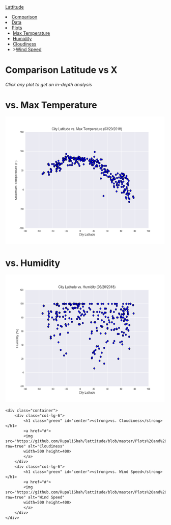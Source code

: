 <!DOCTYPE html>
<html lang="en-us">

<head>
  <meta charset="UTF-8">
  <title>Comparison</title>
  <link rel="stylesheet" href="https://maxcdn.bootstrapcdn.com/bootstrap/3.3.6/css/bootstrap.min.css">
  <link rel="stylesheet" href="styless.css">
  <script src="https://ajax.googleapis.com/ajax/libs/jquery/3.3.1/jquery.min.js"></script>
  <script src="https://maxcdn.bootstrapcdn.com/bootstrap/3.3.7/js/bootstrap.min.js"></script>
</head>

<body>
    
  <div class="container-fluid">
    <nav class="navbar">
      <div class="navbar-header">
        <a class="navbar-brand" href="https://rupalishah.github.io/lattitude/">Lattitude</a>
      </div>
      <ul class="navbar-right"></ul>
        <li><a href="#">Comparison</a></li>
        <li><a href="#">Data</a></li>
        <li class="dropdown">
          <a href="#" class="dropdown-toggle" data-toggle="dropdown" 
          role="button" aria-haspopup="true" aria-expanded="false">
          Plots<span class="caret"></span></a>
          <ul class="dropdown-menu">
            <li><a href="#">Max Temperature</a></li>
            <li><a href="#">Humidity</a></li>
            <li><a href="#">Cloudiness</a></li>
            <li>><a href="#">Wind Speed</a></li>
          </ul>
        </li>
      </ul>
    </nav>
  </div>

<div class="container" id="align">
    <h1 class="green"><strong>Comparison Latitude vs X</strong></h1>
    <h6>Click any plot to get an in-depth analysis</h6>
    <div class="container">
        <div class="col-lg-6">
            <h1 class="green" id="center"><strong>vs. Max Temperature</strong></h1>
            <a href="#">
            <img src="https://github.com/RupaliShah/lattitude/blob/master/Plots%20and%20Data/MaximumTemperature.png?raw=true"alt="Max Temperature"
             width=500 height=400>
            </a>
        </div>
        <div class="col-lg-6">
            <h1 class="green" id="center"><strong>vs. Humidity</strong></h1>
            <a href="#">
            <img src="https://github.com/RupaliShah/lattitude/blob/master/Plots%20and%20Data/Humidity.png?raw=true" alt="Humidity" 
            width=500 height=400>
            </a>
        </div>
    </div>
    
    <div class="container">
        <div class="col-lg-6">
            <h1 class="green" id="center"><strong>vs. Cloudiness</strong></h1>
            <a href="#">
            <img src="https://github.com/RupaliShah/lattitude/blob/master/Plots%20and%20Data/Cloudiness.png?raw=true" alt="Cloudiness" 
            width=500 height=400>
            </a>
        </div>
        <div class="col-lg-6">
            <h1 class="green" id="center"><strong>vs. Wind Speed</strong></h1> 
            <a href="#">
            <img src="https://github.com/RupaliShah/lattitude/blob/master/Plots%20and%20Data/Wind%20Speed.png?raw=true" alt="Wind Speed" 
            width=500 height=400>
            </a>
        </div>
    </div>     
</div>

</body>
</html>